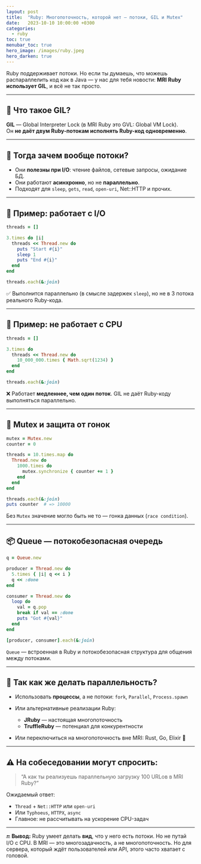 ```yaml
---
layout: post
title:  "Ruby: Многопоточность, которой нет — потоки, GIL и Mutex"
date:   2023-10-10 10:00:00 +0300
categories:
  - ruby
toc: true
menubar_toc: true
hero_image: /images/ruby.jpeg
hero_darken: true
---
```


Ruby поддерживает потоки. Но если ты думаешь, что можешь распараллелить код как в Java — у нас для тебя новости: **MRI Ruby использует GIL**, и всё не так просто.

---

## 🚧 Что такое GIL?

**GIL** — Global Interpreter Lock (в MRI Ruby это GVL: Global VM Lock).  
Он **не даёт двум Ruby-потокам исполнять Ruby-код одновременно**.

---

## 🤔 Тогда зачем вообще потоки?

- Они **полезны при I/O**: чтение файлов, сетевые запросы, ожидание БД.
- Они работают **асинхронно**, но не **параллельно**.
- Подходят для `sleep`, `gets`, `read`, `open-uri`, Net::HTTP и прочих.

---

## 🧪 Пример: работает с I/O

```ruby
threads = []

3.times do |i|
  threads << Thread.new do
    puts "Start #{i}"
    sleep 1
    puts "End #{i}"
  end
end

threads.each(&:join)
````

✅ Выполнится параллельно (в смысле задержек `sleep`), но не в 3 потока реального Ruby-кода.

---

## 🧨 Пример: не работает с CPU

```ruby
threads = []

3.times do
  threads << Thread.new do
    10_000_000.times { Math.sqrt(1234) }
  end
end

threads.each(&:join)
```

❌ Работает **медленнее, чем один поток**. GIL не даёт Ruby-коду выполняться параллельно.

---

## 🔐 Mutex и защита от гонок

```ruby
mutex = Mutex.new
counter = 0

threads = 10.times.map do
  Thread.new do
    1000.times do
      mutex.synchronize { counter += 1 }
    end
  end
end

threads.each(&:join)
puts counter  # => 10000
```

Без `Mutex` значение могло быть не то — гонка данных (`race condition`).

---

## 📦 Queue — потокобезопасная очередь

```ruby
q = Queue.new

producer = Thread.new do
  5.times { |i| q << i }
  q << :done
end

consumer = Thread.new do
  loop do
    val = q.pop
    break if val == :done
    puts "Got #{val}"
  end
end

[producer, consumer].each(&:join)
```

`Queue` — встроенная в Ruby и потокобезопасная структура для общения между потоками.

---

## 🧠 Так как же делать параллельность?

* Использовать **процессы**, а не потоки: `fork`, `Parallel`, `Process.spawn`
* Или альтернативные реализации Ruby:

    * **JRuby** — настоящая многопоточность
    * **TruffleRuby** — потенциал для конкурентности
* Или переключиться на многопоточность вне MRI: Rust, Go, Elixir 🤖

---

## ⚠️ На собеседовании могут спросить:

> “А как ты реализуешь параллельную загрузку 100 URLов в MRI Ruby?”

Ожидаемый ответ:

* `Thread` + `Net::HTTP` или `open-uri`
* Или `Typhoeus`, `HTTPX`, `async`
* Главное: не рассчитывать на ускорение CPU-задач

---

🔚 **Вывод:**
Ruby умеет делать **вид**, что у него есть потоки. Но не путай I/O с CPU.
В MRI — это многозадачность, а не многопоточность. Но для сервера, который ждёт пользователей или API, этого часто хватает с головой.
